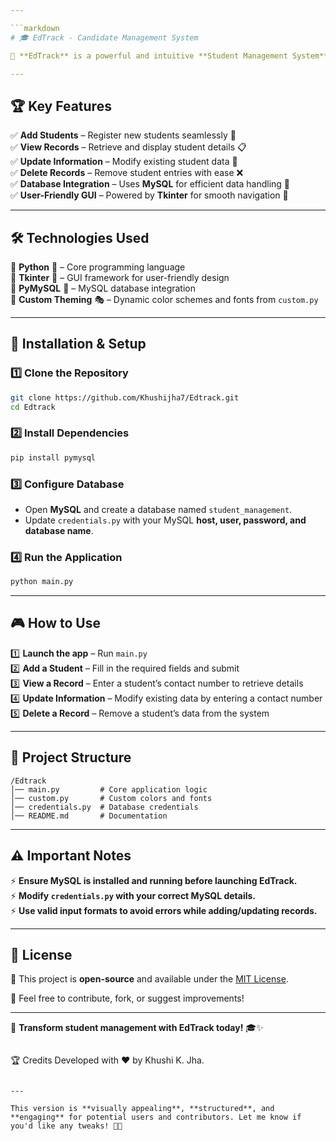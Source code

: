 ```yaml
---

```markdown
# 🎓 EdTrack - Candidate Management System  

🚀 **EdTrack** is a powerful and intuitive **Student Management System** built with Python's **Tkinter** and **MySQL**. Designed for educational institutions of all sizes, it simplifies administrative tasks like student registration, record updates, and database management.  

---
```


## 🏆 Key Features  

✅ **Add Students** – Register new students seamlessly 📝  
✅ **View Records** – Retrieve and display student details 📋  
✅ **Update Information** – Modify existing student data 🔄  
✅ **Delete Records** – Remove student entries with ease ❌  
✅ **Database Integration** – Uses **MySQL** for efficient data handling 💾  
✅ **User-Friendly GUI** – Powered by **Tkinter** for smooth navigation 🎨  

---

## 🛠️ Technologies Used  

🔹 **Python** 🐍 – Core programming language  
🔹 **Tkinter** 🎨 – GUI framework for user-friendly design  
🔹 **PyMySQL** 💾 – MySQL database integration  
🔹 **Custom Theming** 🎭 – Dynamic color schemes and fonts from `custom.py`  

---

## 🚀 Installation & Setup  

### 1️⃣ Clone the Repository  
```bash
git clone https://github.com/Khushijha7/Edtrack.git
cd Edtrack
```

### 2️⃣ Install Dependencies  
```bash
pip install pymysql
```

### 3️⃣ Configure Database  
- Open **MySQL** and create a database named `student_management`.  
- Update `credentials.py` with your MySQL **host, user, password, and database name**.  

### 4️⃣ Run the Application  
```bash
python main.py
```

---

## 🎮 How to Use  

1️⃣ **Launch the app** – Run `main.py`  
2️⃣ **Add a Student** – Fill in the required fields and submit  
3️⃣ **View a Record** – Enter a student’s contact number to retrieve details  
4️⃣ **Update Information** – Modify existing data by entering a contact number  
5️⃣ **Delete a Record** – Remove a student’s data from the system  

---

## 📂 Project Structure  

```
/Edtrack
│── main.py         # Core application logic
│── custom.py       # Custom colors and fonts
│── credentials.py  # Database credentials
│── README.md       # Documentation
```

---

## ⚠️ Important Notes  

⚡ **Ensure MySQL is installed and running before launching EdTrack.**  
⚡ **Modify `credentials.py` with your correct MySQL details.**  
⚡ **Use valid input formats to avoid errors while adding/updating records.**  

---

## 📜 License  

📖 This project is **open-source** and available under the [MIT License](LICENSE).  

📧 Feel free to contribute, fork, or suggest improvements!  

---

🚀 **Transform student management with EdTrack today!** 🎓✨  
```

```
🏆 Credits
Developed with ❤️ by Khushi K. Jha.
```

---

This version is **visually appealing**, **structured**, and **engaging** for potential users and contributors. Let me know if you'd like any tweaks! 🚀😊
